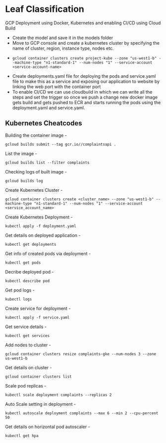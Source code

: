 # Leaf Classification

GCP Deployment using Docker, Kubernetes and enabling CI/CD using Cloud Build

* Create the model and save it in the models folder
* Move to GCP console and create a kubernetes cluster by specifying the name of cluster, region, instance type, nodes etc.
* ```
  gcloud container clusters create project-kube --zone "us-west1-b" --machine-type "n1-standard-1" --num-nodes "1" --service-account <service-account-name>
  ```
* Create deployments.yaml file for deploying the pods and service.yaml file to make this as a service and exposing our application to website by linking the web port with the container port
* To enable CI/CD we can use cloudbuild in which we can write all the steps and set the trigger so once we push a change new docker image gets build and gets pushed to ECR and starts running the pods using the deployment.yaml and service.yaml.

## Kubernetes Cheatcodes

Building the container image -

```
gcloud builds submit --tag gcr.io//complaintsapi .
```

List the image -

```
gcloud builds list --filter complaints
```

Checking logs of built image -

```
gcloud builds log
```

Create Kubernetes Cluster -

```
gcloud container clusters create <cluster_name> --zone "us-west1-b" --machine-type "n1-standard-1" --num-nodes "1" --service-account <service_account_name>
```

Create Kubernetes Deployment -

```
kubectl apply -f deployment.yaml
```

Get details on deployed application -

```
kubectl get deployments
```

Get info of created pods via deployment -

```
kubectl get pods
```

Decribe deployed pod -

```
kubectl describe pod
```

Get pod logs -

```
kubectl logs
```

Create service for deployment -

```
kubectl apply -f service.yaml
```

Get service details -

```
kubectl get services
```

Add nodes to cluster -

```
gcloud container clusters resize complaints-gke --num-nodes 3 --zone us-west1-b
```

Get details on cluster -

```
gcloud container clusters list
```

Scale pod replicas -

```
kubectl scale deployment complaints --replicas 2
```

Auto Scale setting in deployment -

```
kubectl autoscale deployment complaints --max 6 --min 2 --cpu-percent 50
```

Get details on horizontal pod autoscaler -

```
kubectl get hpa
```
